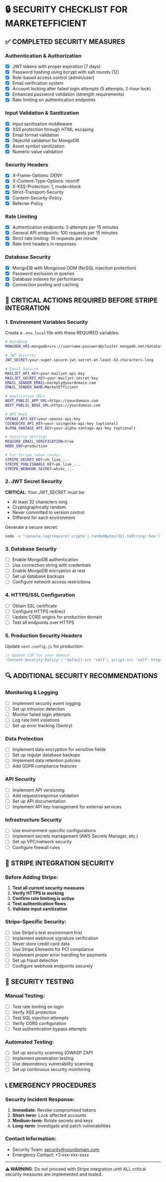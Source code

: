 # 🔒 SECURITY CHECKLIST FOR MARKETEFFICIENT

## ✅ COMPLETED SECURITY MEASURES

### Authentication & Authorization
- [x] JWT tokens with proper expiration (7 days)
- [x] Password hashing using bcrypt with salt rounds (12)
- [x] Role-based access control (admin/user)
- [x] Email verification system
- [x] Account locking after failed login attempts (5 attempts, 2-hour lock)
- [x] Enhanced password validation (strength requirements)
- [x] Rate limiting on authentication endpoints

### Input Validation & Sanitization
- [x] Input sanitization middleware
- [x] XSS protection through HTML escaping
- [x] Email format validation
- [x] ObjectId validation for MongoDB
- [x] Asset symbol sanitization
- [x] Numeric value validation

### Security Headers
- [x] X-Frame-Options: DENY
- [x] X-Content-Type-Options: nosniff
- [x] X-XSS-Protection: 1; mode=block
- [x] Strict-Transport-Security
- [x] Content-Security-Policy
- [x] Referrer-Policy

### Rate Limiting
- [x] Authentication endpoints: 5 attempts per 15 minutes
- [x] General API endpoints: 100 requests per 15 minutes
- [x] Strict rate limiting: 10 requests per minute
- [x] Rate limit headers in responses

### Database Security
- [x] MongoDB with Mongoose ODM (NoSQL injection protection)
- [x] Password exclusion in queries
- [x] Database indexes for performance
- [x] Connection pooling and caching

## 🚨 CRITICAL ACTIONS REQUIRED BEFORE STRIPE INTEGRATION

### 1. Environment Variables Security
Create a `.env.local` file with these REQUIRED variables:

```bash
# Database
MONGODB_URI=mongodb+srv://username:password@cluster.mongodb.net/database

# JWT Security
JWT_SECRET=your-super-secure-jwt-secret-at-least-32-characters-long

# Email Service
MAILJET_API_KEY=your-mailjet-api-key
MAILJET_SECRET_KEY=your-mailjet-secret-key
EMAIL_SENDER_EMAIL=noreply@yourdomain.com
EMAIL_SENDER_NAME=MarketEfficient

# Application URLs
NEXT_PUBLIC_APP_URL=https://yourdomain.com
NEXT_PUBLIC_BASE_URL=https://yourdomain.com

# API Keys
OPENAI_API_KEY=your-openai-api-key
COINGECKO_API_KEY=your-coingecko-api-key (optional)
ALPHA_VANTAGE_API_KEY=your-alpha-vantage-api-key (optional)

# Security Settings
REQUIRE_EMAIL_VERIFICATION=true
NODE_ENV=production

# For Stripe (when ready)
STRIPE_SECRET_KEY=sk_live_...
STRIPE_PUBLISHABLE_KEY=pk_live_...
STRIPE_WEBHOOK_SECRET=whsec_...
```

### 2. JWT Secret Security
**CRITICAL**: Your JWT_SECRET must be:
- At least 32 characters long
- Cryptographically random
- Never committed to version control
- Different for each environment

Generate a secure secret:
```bash
node -e "console.log(require('crypto').randomBytes(32).toString('hex'))"
```

### 3. Database Security
- [ ] Enable MongoDB authentication
- [ ] Use connection string with credentials
- [ ] Enable MongoDB encryption at rest
- [ ] Set up database backups
- [ ] Configure network access restrictions

### 4. HTTPS/SSL Configuration
- [ ] Obtain SSL certificate
- [ ] Configure HTTPS redirect
- [ ] Update CORS origins for production domain
- [ ] Test all endpoints over HTTPS

### 5. Production Security Headers
Update `next.config.js` for production:
```javascript
// Update CSP for your domain
'Content-Security-Policy': "default-src 'self'; script-src 'self' https://js.stripe.com; connect-src 'self' https://api.stripe.com https://api.coingecko.com;"
```

## 🔍 ADDITIONAL SECURITY RECOMMENDATIONS

### Monitoring & Logging
- [ ] Implement security event logging
- [ ] Set up intrusion detection
- [ ] Monitor failed login attempts
- [ ] Log rate limit violations
- [ ] Set up error tracking (Sentry)

### Data Protection
- [ ] Implement data encryption for sensitive fields
- [ ] Set up regular database backups
- [ ] Implement data retention policies
- [ ] Add GDPR compliance features

### API Security
- [ ] Implement API versioning
- [ ] Add request/response validation
- [ ] Set up API documentation
- [ ] Implement API key management for external services

### Infrastructure Security
- [ ] Use environment-specific configurations
- [ ] Implement secrets management (AWS Secrets Manager, etc.)
- [ ] Set up VPC/network security
- [ ] Configure firewall rules

## 🚀 STRIPE INTEGRATION SECURITY

### Before Adding Stripe:
1. **Test all current security measures**
2. **Verify HTTPS is working**
3. **Confirm rate limiting is active**
4. **Test authentication flows**
5. **Validate input sanitization**

### Stripe-Specific Security:
- [ ] Use Stripe's test environment first
- [ ] Implement webhook signature verification
- [ ] Never store credit card data
- [ ] Use Stripe Elements for PCI compliance
- [ ] Implement proper error handling for payments
- [ ] Set up fraud detection
- [ ] Configure webhook endpoints securely

## 🧪 SECURITY TESTING

### Manual Testing:
- [ ] Test rate limiting on login
- [ ] Verify XSS protection
- [ ] Test SQL injection attempts
- [ ] Verify CORS configuration
- [ ] Test authentication bypass attempts

### Automated Testing:
- [ ] Set up security scanning (OWASP ZAP)
- [ ] Implement penetration testing
- [ ] Use dependency vulnerability scanning
- [ ] Set up continuous security monitoring

## 📞 EMERGENCY PROCEDURES

### Security Incident Response:
1. **Immediate**: Revoke compromised tokens
2. **Short-term**: Lock affected accounts
3. **Medium-term**: Rotate secrets and keys
4. **Long-term**: Investigate and patch vulnerabilities

### Contact Information:
- Security Team: security@yourdomain.com
- Emergency Contact: +1-xxx-xxx-xxxx

---

**⚠️ WARNING**: Do not proceed with Stripe integration until ALL critical security measures are implemented and tested. 